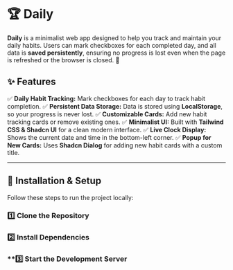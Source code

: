 # 🏆 Daily

**Daily** is a minimalist web app designed to help you  track and maintain your daily habits. Users can mark checkboxes for each completed day, and all data is **saved persistently**, ensuring no progress is lost even when the page is refreshed or the browser is closed. 🚀

## ✨ Features

✅ **Daily Habit Tracking:** Mark checkboxes for each day to track habit completion.
✅ **Persistent Data Storage:** Data is stored using **LocalStorage**, so your progress is never lost.
✅ **Customizable Cards:** Add new habit tracking cards or remove existing ones.
✅ **Minimalist UI:** Built with **Tailwind CSS & Shadcn UI** for a clean modern interface.
✅ **Live Clock Display:** Shows the current date and time in the bottom-left corner.
✅ **Popup for New Cards:** Uses **Shadcn Dialog** for adding new habit cards with a custom title.

---

## 🚀 Installation & Setup

Follow these steps to run the project locally: 

### **1️⃣ Clone the Repository**
### **2️⃣ Install Dependencies**
### **3️⃣ Start the Development Server